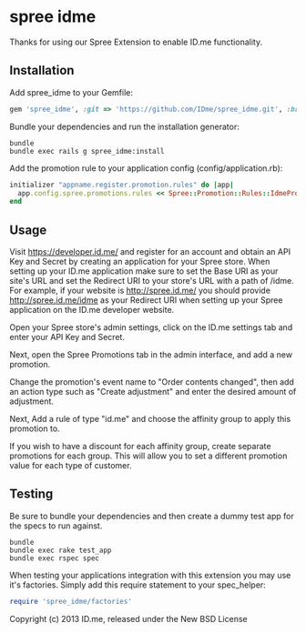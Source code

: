 spree idme
==========

Thanks for using our Spree Extension to enable ID.me functionality.

Installation
------------

Add spree_idme to your Gemfile:

```ruby
gem 'spree_idme', :git => 'https://github.com/IDme/spree_idme.git', :branch => '1-3-stable'
```

Bundle your dependencies and run the installation generator:

```shell
bundle
bundle exec rails g spree_idme:install
```

Add the promotion rule to your application config (config/application.rb):

```ruby
initializer "appname.register.promotion.rules" do |app|
  app.config.spree.promotions.rules << Spree::Promotion::Rules::IdmePromotionRule
end
```
Usage
-----

Visit https://developer.id.me/ and register for an account and obtain an API Key and Secret by creating
an application for your Spree store. When setting up your ID.me application make sure to set the Base URI
as your site's URL and set the Redirect URI to your store's URL with a path of /idme. For example, if
your website is http://spree.id.me/ you should provide http://spree.id.me/idme as your Redirect URI when
setting up your Spree application on the ID.me developer website.

Open your Spree store's admin settings, click on the ID.me settings tab and enter your API Key and Secret.

Next, open the Spree Promotions tab in the admin interface, and add a new promotion.

Change the promotion's event name to "Order contents changed", then add an action type such as "Create adjustment"
and enter the desired amount of adjustment.

Next, Add a rule of type "id.me" and choose the affinity group to apply this promotion to.

If you wish to have a discount for each affinity group, create separate promotions for each group.
This will allow you to set a different promotion value for each type of customer.

Testing
-------

Be sure to bundle your dependencies and then create a dummy test app for the specs to run against.

```shell
bundle
bundle exec rake test_app
bundle exec rspec spec
```

When testing your applications integration with this extension you may use it's factories.
Simply add this require statement to your spec_helper:

```ruby
require 'spree_idme/factories'
```

Copyright (c) 2013 ID.me, released under the New BSD License
